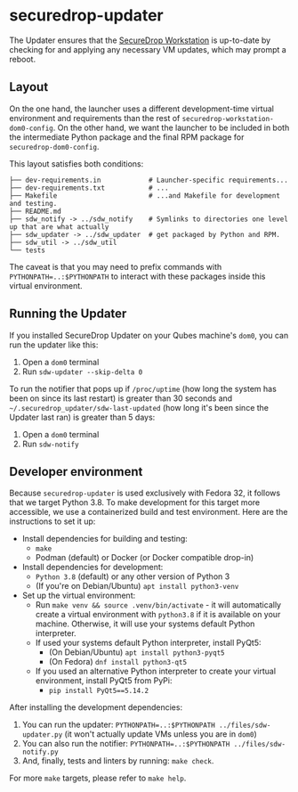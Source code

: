 # securedrop-updater

The Updater ensures that the [SecureDrop Workstation](https://github.com/freedomofpress/securedrop-workstation/) is up-to-date by checking for and applying any necessary VM updates, which may prompt a reboot.

## Layout

On the one hand, the launcher uses a different development-time virtual
environment and requirements than the rest of
`securedrop-workstation-dom0-config`.  On the other hand, we want the launcher
to be included in both the intermediate Python package and the final RPM
package for `securedrop-dom0-config`.

This layout satisfies both conditions:

```
├── dev-requirements.in            # Launcher-specific requirements...
├── dev-requirements.txt           # ...
├── Makefile                       # ...and Makefile for development and testing.
├── README.md
├── sdw_notify -> ../sdw_notify    # Symlinks to directories one level up that are what actually
├── sdw_updater -> ../sdw_updater  # get packaged by Python and RPM.
├── sdw_util -> ../sdw_util
└── tests
```

The caveat is that you may need to prefix commands with
`PYTHONPATH=..:$PYTHONPATH`  to interact with these packages inside this
virtual environment.

## Running the Updater

If you installed SecureDrop Updater on your Qubes machine's `dom0`, you can run the updater like this:
1. Open a `dom0` terminal
2. Run `sdw-updater --skip-delta 0`

To run the notifier that pops up if `/proc/uptime` (how long the system has been on since its last restart) is greater than 30 seconds and `~/.securedrop_updater/sdw-last-updated` (how long it's been since the Updater last ran) is greater than 5 days:
1. Open a `dom0` terminal
2. Run `sdw-notify`

## Developer environment

Because `securedrop-updater` is used exclusively with Fedora 32, it follows that we target Python 3.8. To make development for this target more accessible, we use a containerized build and test environment. Here are the instructions to set it up:

- Install dependencies for building and testing:
   - `make`
   - Podman (default) or Docker (or Docker compatible drop-in)
- Install dependencies for development:
   - `Python 3.8` (default) or any other version of Python 3
   - (If you're on Debian/Ubuntu) `apt install python3-venv`
- Set up the virtual environment:
   - Run `make venv && source .venv/bin/activate` - it will automatically create a virtual environment with `python3.8` if it is available on your machine. Otherwise, it will use your systems default Python interpreter.
   - If  used your systems default Python interpreter, install PyQt5:
     - (On Debian/Ubuntu) `apt install python3-pyqt5`
     - (On Fedora) `dnf install python3-qt5`
   - If you used an alternative Python interpreter to create your virtual environment, install PyQt5 from PyPi:
     - `pip install PyQt5==5.14.2`

After installing the development dependencies:

1. You can run the updater: `PYTHONPATH=..:$PYTHONPATH ../files/sdw-updater.py` (it won't actually update VMs unless you are in `dom0`)
2. You can also run the notifier: `PYTHONPATH=..:$PYTHONPATH ../files/sdw-notify.py`
3. And, finally, tests and linters by running: `make check`.

For more `make` targets, please refer to `make help`.
